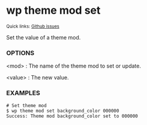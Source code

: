 # wp theme mod set

<small>Quick links: <a href="https://github.com/wp-cli/wp-cli/issues?q=is%3Aopen+label%3Acommand%3Atheme-mod-set+sort%3Aupdated-desc">Github issues</a></small>

Set the value of a theme mod.

### OPTIONS

&lt;mod&gt;
: The name of the theme mod to set or update.

&lt;value&gt;
: The new value.

### EXAMPLES

    # Set theme mod
    $ wp theme mod set background_color 000000
    Success: Theme mod background_color set to 000000



